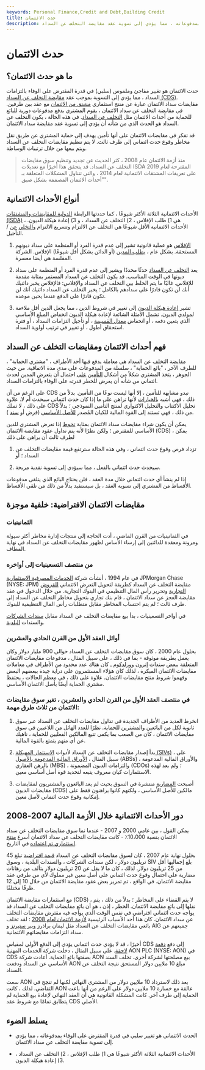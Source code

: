 ```yaml
---
keywords: Personal Finance,Credit and Debt,Building Credit
title: حدث الائتمان
description: حدث الائتمان هو تغيير سلبي في قدرة المقترض على الوفاء بمدفوعاته ، مما يؤدي إلى تسوية عقد مقايضة التخلف عن السداد (CDS).
---
```


# حدث الائتمان
## ما هو حدث الائتمان؟

حدث الائتمان هو تغيير مفاجئ وملموس (سلبي) في قدرة المقترض على الوفاء بالتزامات السداد ، مما يؤدي إلى التسوية بموجب عقد [مقايضة التخلف عن السداد (CDS)](/creditdefaultswap). مقايضات سداد الائتمان عبارة عن منتج استثماري [مشتق من الائتمان](/derivative) مع عقد بين طرفين. في مقايضة التخلف عن سداد الائتمان ، يقوم المشتري بدفع مدفوعات دورية للبائع للحماية من أحداث الائتمان مثل [التخلف عن السداد](/default2). في هذه الحالة ، يكون التخلف عن السداد هو الحدث الذي من شأنه أن يؤدي إلى تسوية عقد مقايضة سداد الائتمان.

قد تفكر في مقايضات الائتمان على أنها تأمين يهدف إلى حماية المشتري عن طريق نقل مخاطر وقوع حدث ائتماني إلى طرف ثالث. لا يتم تنظيم مقايضات التخلف عن السداد ويتم بيعها من خلال ترتيبات الوساطة.

> منذ أزمة الائتمان عام 2008 ، كثر الحديث عن تجديد وتنظيم سوق مقايضات التخلف عن السداد. قد يتحقق هذا أخيرًا مع تعديلات ISDA المقترحة لعام 2019 على تعريفات المشتقات الائتمانية لعام 2014 ، والتي تتناول المشكلات المتعلقة بـ "أحداث الائتمان المصممة بشكل ضيق".

>

## أنواع الأحداث الائتمانية

الأحداث الائتمانية الثلاثة الأكثر شيوعًا ، كما حددتها الرابطة [الدولية للمقايضات والمشتقات (ISDA)](/isda) ، هي 1) طلب الإفلاس ، 2) التخلف عن السداد ، و 3) إعادة هيكلة الديون. الأحداث الائتمانية الأقل شيوعًا هي التخلف عن الالتزام وتسريع الالتزام [والتخلي](/repudiation) [عن](/repudiation) / التأجيل.

1. [الإفلاس](/bankruptcy) هو عملية قانونية تشير إلى عدم قدرة الفرد أو المنظمة على سداد ديونهم المستحقة. بشكل عام ، [يطلب المدين](/debtor) (أو الدائن بشكل أقل شيوعًا) الإفلاس. الشركة المفلسة هي أيضا معسرة.

1. يعد [التخلف عن السداد](/event-of-default) حدثًا محددًا ويشير إلى عدم قدرة الفرد أو المنظمة على سداد ديونها في الوقت المناسب. قد يكون التخلف عن السداد المستمر بمثابة مقدمة للإفلاس. غالبًا ما يتم الخلط بين التخلف عن السداد والإفلاس: فالإفلاس يخبر دائنيك أنك لن تكون قادرًا على سدادهم بالكامل ؛ يخبر التخلف عن السداد دائنيك أنك لن تكون قادرًا على الدفع عندما يحين موعده.

1. تشير [إعادة هيكلة الديون](/debtrestructuring) إلى تغيير في شروط الدين ، مما يجعل الدين أقل ملاءمة لمولدي الديون. تشمل الأمثلة الشائعة لإعادة هيكلة الديون انخفاض المبلغ الأساسي الذي يتعين دفعه ، أو انخفاض [معدل القسيمة](/coupon-rate) ، أو تأجيل التزامات السداد ، أو فترة استحقاق أطول ، أو تغيير في ترتيب أولوية السداد.

## فهم أحداث الائتمان ومقايضات التخلف عن السداد

مقايضة التخلف عن السداد هي معاملة يدفع فيها أحد الأطراف ، "مشتري الحماية" ، للطرف الآخر ، "بائع الحماية" ، سلسلة من المدفوعات على مدى مدة الاتفاقية. من حيث الجوهر ، يتخذ المشتري شكلاً من أشكال [التأمين](/insurance) [على](/insurance) احتمال أن يتعرض المدين لحدث ائتماني من شأنه أن يعرض للخطر قدرته على الوفاء بالتزامات السداد.

على الرغم من أن CDS تبدو مشابهة للتأمين ، إلا أنها ليست نوعًا من التأمين. بدلاً من ذلك ، فهي أشبه [بالخيارات](/option) لأنها تراهن على ما إذا كان حدث ائتماني سيحدث أم لا. علاوة على ذلك ، لا تملك CDS تحليل الاكتتاب والتحليل الاكتواري لمنتج التأمين النموذجي ؛ بدلاً من ذلك ، فهي تستند إلى القوة المالية للكيان المُصدر [للأصل الأساسي](/asset) (قرض أو [سند](/bond) ).

يمكن أن يكون شراء مقايضات سداد الائتمان بمثابة [تحوط](/hedge) إذا تعرض المشتري للدين الأساسي للمقترض ؛ ولكن نظرًا لأنه يتم تداول عقود مقايضة الائتمان (CDS) ، يمكن لطرف ثالث أن يراهن على ذلك

1. تزداد فرص وقوع حدث ائتماني ، وفي هذه الحالة سترتفع قيمة مقايضات التخلف عن السداد ؛ أو

1. سيحدث حدث ائتماني بالفعل ، مما سيؤدي إلى تسوية نقدية مربحة.

إذا لم ينشأ أي حدث ائتماني خلال مدة العقد ، فلن يحتاج البائع الذي يتلقى مدفوعات الأقساط من المشتري إلى تسوية العقد ، بل سيستفيد بدلاً من ذلك من تلقي الأقساط.

## مقايضات الائتمان الافتراضية: خلفية موجزة

### الثمانينيات

في الثمانينيات من القرن الماضي ، أدت الحاجة إلى منتجات إدارة مخاطر أكثر سيولة ومرونة ومعقدة للدائنين إلى إرساء الأساس لظهور مقايضات التخلف عن السداد في نهاية المطاف.

### من منتصف التسعينيات إلى أواخره

في عام 1994 ، أنشأت شركة [الخدمات المصرفية الاستثمارية](/investment-banking) JPMorgan Chase (NYSE: JPM) مقايضة التخلف عن السداد كطريقة لتحويل التعرض الائتماني [للقروض التجارية](/commercial-credit) وتحرير رأس المال التنظيمي في البنوك التجارية. من خلال الدخول في عقد مقايضة العجز عن سداد الائتمان ، قام بنك تجاري بتحويل مخاطر التخلف عن السداد إلى طرف ثالث ؛ لم يتم احتساب المخاطر مقابل متطلبات رأس المال التنظيمية للبنوك.

في أواخر التسعينيات ، بدأ بيع مقايضات التخلف عن السداد مقابل [سندات الشركات](/corporatebond) والسندات [البلدية](/municipalbond).

### أوائل العقد الأول من القرن الحادي والعشرين

بحلول عام 2000 ، كان سوق مقايضات التخلف عن السداد حوالي 900 مليار دولار وكان يعمل بطريقة موثوقة - بما في ذلك ، على سبيل المثال ، مدفوعات مقايضات الائتمان المتعلقة ببعض سندات إنرون [وورلدكوم](/enron) [.](/worldcom) كان هناك عدد محدود من الأطراف في معاملات مقايضات الائتمان المبكرة ، لذلك كان هؤلاء المستثمرون على دراية جيدة ببعضهم البعض وفهموا شروط منتج مقايضات الائتمان. علاوة على ذلك ، في معظم الحالات ، يحتفظ مشتري الحماية أيضًا بأصل الائتمان الأساسي.

### في منتصف العقد الأول من القرن الحادي والعشرين ، تغير سوق مقايضات الائتمان من ثلاث طرق مهمة:

1. انخرط العديد من الأطراف الجديدة في تداول مقايضات التخلف عن السداد عبر سوق ثانوية لكل من البائعين والمشترين للحماية. نظرًا للعدد الهائل من اللاعبين في سوق مقايضات الائتمان ، كان من الصعب بما يكفي تتبع المالكين الفعليين للحماية ، ناهيك عن أي منهم يتمتع بالقوة المالية.

1. بدأ إصدار مقايضات التخلف عن السداد لأدوات [الاستثمار المهيكلة (SIVs)](/structured-investment-vehicle) ، على سبيل المثال ، [الأوراق المالية المدعومة بالأصول](/asset-backedsecurity) (ABSs) ، والأوراق المالية المدعومة بالرهن العقاري (MBS) ، والتزامات الديون المضمونة (CDOs) ؛ ولم يعد لهذه الاستثمارات كيان معروف يتبعه لتحديد قوة أصل أساسي معين.

1. أصبحت [المضاربة](/speculation) منتشرة في السوق بحيث لم يعد البائعون والمشتريون لمقايضات مقايضات الديون (CDS) مالكين للأصل الأساسي ، ولكنهم كانوا يراهنون فقط على إمكانية وقوع حدث ائتماني لأصل معين.

## دور الأحداث الائتمانية خلال الأزمة المالية 2007-2008

يمكن القول ، بين عامي 2000 و 2007 - عندما نما سوق مقايضات التخلف عن سداد الائتمان بنسبة 10،000٪ - كانت مقايضات التخلف عن سداد الائتمان أسرع [منتج استثماري تم اعتماده](/investment-product) في التاريخ.

بحلول نهاية عام 2007 ، كان لسوق مقايضات التخلف عن السداد [قيمة افتراضية](/notionalvalue) تبلغ 45 تريليون دولار ، لكن سندات الشركات ، والسندات البلدية ، وسوق SIV بلغ إجماليها أقل من 25 تريليون دولار. لذلك ، كان ما لا يقل عن 20 تريليون دولار يتألف من رهانات مضاربة على احتمال وقوع حدث ائتماني على أصل معين غير مملوك لأي من طرفي عقد مقايضة الائتمان. في الواقع ، تم تمرير بعض عقود مقايضة الائتمان من خلال 10 إلى 12 طرفًا مختلفًا.

مع استثمارات مقايضة الائتمان (CDS) ، لا يتم القضاء على المخاطر ؛ بدلاً من ذلك ، يتم نقلها إلى بائع مقايضة الائتمان. الخطر ، إذن ، هو أن بائع مقايضات التخلف عن السداد قد يواجه حدث ائتماني افتراضي في نفس الوقت الذي يواجه فيه مقترض مقايضات التخلف عن سداد الائتمان. كان هذا أحد الأسباب الرئيسية [لأزمة الائتمان لعام 2008](/credit-crisis) : لقد تخلف بائعي مقايضات التخلف عن السداد مثل ليمان براذرز [وبير ستيرنز](/bear-stearns) و AIG جميعهم عن سداد التزامات مقايضاتهم الائتمانية.

أخيرًا ، قد لا يؤدي حدث ائتماني يؤدي إلى الدفع الأولي لمقياس CDS إلى دفع [دفعة لاحقة](/downstream_guarantee). على سبيل المثال ، دخلت شركة الخدمات المهنية AON PLC (NYSE: AON) في CDS بصفتها بائع الحماية. أعادت شركة AON بيع مصلحتها لشركة أخرى. تخلف السند الأساسي عن السداد ودفعت AON مبلغ 10 ملايين دولار المستحق نتيجة التخلف عن السداد.

سعت AON بعد ذلك لاسترداد 10 ملايين دولار من المشتري النهائي لكنها لم تنجح في التقاضي. لذلك ، كانت AON عالقة مع خسارة 10 ملايين دولار على الرغم من أنها باعت الحماية إلى طرف آخر. كانت المشكلة القانونية هي أن العقد النهائي لإعادة بيع الحماية لم يتطابق تمامًا مع شروط عقد CDS الأصلي.

## يسلط الضوء

- الحدث الائتماني هو تغيير سلبي في قدرة المقترض على الوفاء بمدفوعاته ، مما يؤدي إلى تسوية مقايضة التخلف عن سداد الائتمان.

- الأحداث الائتمانية الثلاثة الأكثر شيوعًا هي 1) طلب الإفلاس ، 2) التخلف عن السداد ، 3) إعادة هيكلة الديون.

